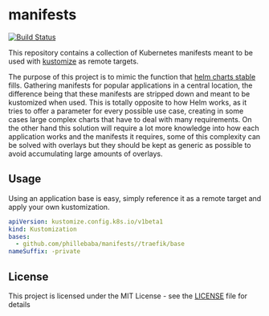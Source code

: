 # manifests
[![Build Status](https://travis-ci.org/phillebaba/manifests.svg?branch=master)](https://travis-ci.org/phillebaba/manifests)

This repository contains a collection of Kubernetes manifests meant to be used with [kustomize](https://kustomize.io/) as remote targets.

The purpose of this project is to mimic the function that [helm charts stable](https://github.com/helm/charts/tree/master/stable) fills. Gathering manifests for popular applications in a central location, the difference being that these manifests are stripped down and meant to be kustomized when used. This is totally opposite to how Helm works, as it tries to offer a parameter for every possible use case, creating in some cases large complex charts that have to deal with many requirements. On the other hand this solution will require a lot more knowledge into how each application works and the manifests it requires, some of this complexity can be solved with overlays but they should be kept as generic as possible to avoid accumulating large amounts of overlays.

## Usage
Using an application base is easy, simply reference it as a remote target and apply your own kustomization.
```yml
apiVersion: kustomize.config.k8s.io/v1beta1
kind: Kustomization
bases:
  - github.com/phillebaba/manifests//traefik/base
nameSuffix: -private
```

## License
This project is licensed under the MIT License - see the [LICENSE](LICENSE) file for details

